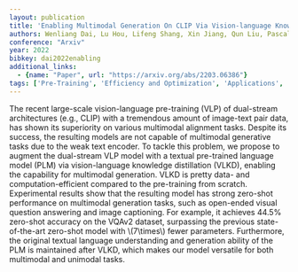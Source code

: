```yaml
---
layout: publication
title: 'Enabling Multimodal Generation On CLIP Via Vision-language Knowledge Distillation'
authors: Wenliang Dai, Lu Hou, Lifeng Shang, Xin Jiang, Qun Liu, Pascale Fung
conference: "Arxiv"
year: 2022
bibkey: dai2022enabling
additional_links:
  - {name: "Paper", url: "https://arxiv.org/abs/2203.06386"}
tags: ['Pre-Training', 'Efficiency and Optimization', 'Applications', 'Model Architecture', 'Training Techniques', 'Multimodal Models', 'Distillation']
---
```

The recent large-scale vision-language pre-training (VLP) of dual-stream
architectures (e.g., CLIP) with a tremendous amount of image-text pair data,
has shown its superiority on various multimodal alignment tasks. Despite its
success, the resulting models are not capable of multimodal generative tasks
due to the weak text encoder. To tackle this problem, we propose to augment the
dual-stream VLP model with a textual pre-trained language model (PLM) via
vision-language knowledge distillation (VLKD), enabling the capability for
multimodal generation. VLKD is pretty data- and computation-efficient compared
to the pre-training from scratch. Experimental results show that the resulting
model has strong zero-shot performance on multimodal generation tasks, such as
open-ended visual question answering and image captioning. For example, it
achieves 44.5% zero-shot accuracy on the VQAv2 dataset, surpassing the previous
state-of-the-art zero-shot model with \\(7\times\\) fewer parameters. Furthermore,
the original textual language understanding and generation ability of the PLM
is maintained after VLKD, which makes our model versatile for both multimodal
and unimodal tasks.
